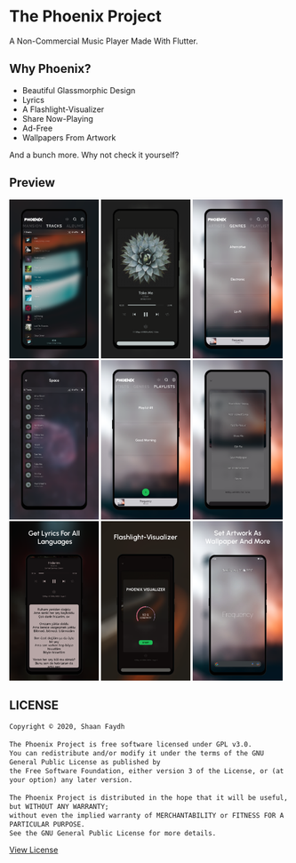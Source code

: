 # The Phoenix Project

A Non-Commercial Music Player Made With Flutter.

## Why Phoenix?
* Beautiful Glassmorphic Design
* Lyrics
* A Flashlight-Visualizer
* Share Now-Playing
* Ad-Free
* Wallpapers From Artwork

And a bunch more. Why not check it yourself?

## Preview
<img alt="Tracks" src="./screenshots/tracks.png" width="32%"> <img alt="NowPlaying" src="./screenshots/nowplaying.png" width="32%">  <img alt="Genres" src="./screenshots/genres.png" width="32%"> <img alt="Inside Genre" src="./screenshots/space.png" width="32%"> <img alt="Playlists" src="./screenshots/playlists.png" width="32%"> <img alt="Options" src="./screenshots/options.png" width="32%"> <img alt="Lyrics" src="./screenshots/lyrics.png" width="32%"> <img alt="Visualizer" src="./screenshots/visualizer.png" width="32%"> <img alt="Wallpaper" src="./screenshots/wallpaper.png" width="32%">

## LICENSE
```
Copyright © 2020, Shaan Faydh

The Phoenix Project is free software licensed under GPL v3.0.
You can redistribute and/or modify it under the terms of the GNU General Public License as published by
the Free Software Foundation, either version 3 of the License, or (at your option) any later version.

The Phoenix Project is distributed in the hope that it will be useful, but WITHOUT ANY WARRANTY;
without even the implied warranty of MERCHANTABILITY or FITNESS FOR A PARTICULAR PURPOSE.
See the GNU General Public License for more details.
```
[View License](https://github.com/shaan-mephobic/The-Phoenix-Project/blob/master/LICENSE)

